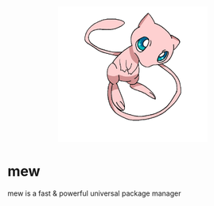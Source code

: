  <p align="center">
    <img width=300 src="./mew-logo.png" alt="mew-logo">
 </p>
 
# mew
mew is a fast &amp; powerful universal package manager


